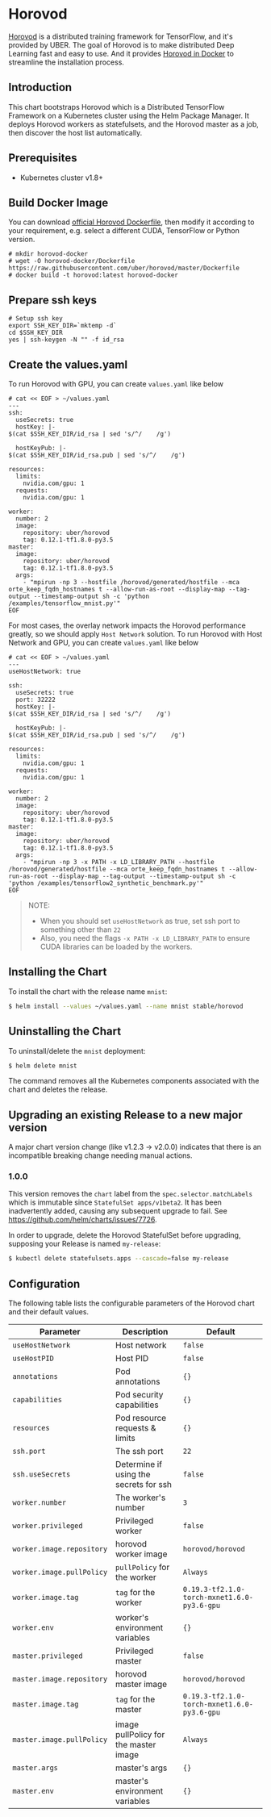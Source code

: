 # Horovod

[Horovod](https://eng.uber.com/horovod/) is a distributed training framework for TensorFlow, and it's provided by UBER. The goal of Horovod is to make distributed Deep Learning fast and easy to use. And it provides [Horovod in Docker](https://github.com/uber/horovod/blob/master/docs/docker.md) to streamline the installation process.

## Introduction

This chart bootstraps Horovod which is a Distributed TensorFlow Framework on a Kubernetes cluster using the Helm Package Manager. It deploys Horovod workers as statefulsets, and the Horovod master as a job, then discover the host list automatically.

## Prerequisites

- Kubernetes cluster v1.8+

## Build Docker Image

You can download [official Horovod Dockerfile](https://github.com/uber/horovod/blob/master/Dockerfile), then modify it according to your requirement, e.g. select a different CUDA, TensorFlow or Python version.

```
# mkdir horovod-docker
# wget -O horovod-docker/Dockerfile https://raw.githubusercontent.com/uber/horovod/master/Dockerfile
# docker build -t horovod:latest horovod-docker
```

## Prepare ssh keys

```
# Setup ssh key
export SSH_KEY_DIR=`mktemp -d`
cd $SSH_KEY_DIR
yes | ssh-keygen -N "" -f id_rsa
```

## Create the values.yaml

To run Horovod with GPU, you can create `values.yaml` like below

```
# cat << EOF > ~/values.yaml
---
ssh:
  useSecrets: true
  hostKey: |-
$(cat $SSH_KEY_DIR/id_rsa | sed 's/^/    /g')

  hostKeyPub: |-
$(cat $SSH_KEY_DIR/id_rsa.pub | sed 's/^/    /g')

resources:
  limits:
    nvidia.com/gpu: 1
  requests:
    nvidia.com/gpu: 1

worker:
  number: 2
  image:
    repository: uber/horovod
    tag: 0.12.1-tf1.8.0-py3.5
master:
  image:
    repository: uber/horovod
    tag: 0.12.1-tf1.8.0-py3.5
  args:
    - "mpirun -np 3 --hostfile /horovod/generated/hostfile --mca orte_keep_fqdn_hostnames t --allow-run-as-root --display-map --tag-output --timestamp-output sh -c 'python /examples/tensorflow_mnist.py'"
EOF
```

For most cases, the overlay network impacts the Horovod performance greatly, so we should apply `Host Network` solution. To run Horovod with Host Network and GPU, you can create `values.yaml` like below


```
# cat << EOF > ~/values.yaml
---
useHostNetwork: true

ssh:
  useSecrets: true
  port: 32222
  hostKey: |-
$(cat $SSH_KEY_DIR/id_rsa | sed 's/^/    /g')

  hostKeyPub: |-
$(cat $SSH_KEY_DIR/id_rsa.pub | sed 's/^/    /g')

resources:
  limits:
    nvidia.com/gpu: 1
  requests:
    nvidia.com/gpu: 1

worker:
  number: 2
  image:
    repository: uber/horovod
    tag: 0.12.1-tf1.8.0-py3.5
master:
  image:
    repository: uber/horovod
    tag: 0.12.1-tf1.8.0-py3.5
  args:
    - "mpirun -np 3 -x PATH -x LD_LIBRARY_PATH --hostfile /horovod/generated/hostfile --mca orte_keep_fqdn_hostnames t --allow-run-as-root --display-map --tag-output --timestamp-output sh -c 'python /examples/tensorflow2_synthetic_benchmark.py'"
EOF
```

> NOTE:
>   - When you should set `useHostNetwork` as true, set ssh port to something other than `22`
>   - Also, you need the flags `-x PATH -x LD_LIBRARY_PATH` to ensure CUDA libraries can be loaded by the workers.

## Installing the Chart

To install the chart with the release name `mnist`:

```bash
$ helm install --values ~/values.yaml --name mnist stable/horovod
```

## Uninstalling the Chart

To uninstall/delete the `mnist` deployment:

```bash
$ helm delete mnist
```

The command removes all the Kubernetes components associated with the chart and
deletes the release.

## Upgrading an existing Release to a new major version
A major chart version change (like v1.2.3 -> v2.0.0) indicates that there is an
incompatible breaking change needing manual actions.

### 1.0.0
This version removes the `chart` label from the `spec.selector.matchLabels`
which is immutable since `StatefulSet apps/v1beta2`. It has been inadvertently
added, causing any subsequent upgrade to fail. See https://github.com/helm/charts/issues/7726.

In order to upgrade, delete the Horovod StatefulSet before upgrading, supposing your Release is named `my-release`:

```bash
$ kubectl delete statefulsets.apps --cascade=false my-release
```

## Configuration

The following table lists the configurable parameters of the Horovod
chart and their default values.

| Parameter | Description | Default |
|-----------|-------------|---------|
| `useHostNetwork` | Host network | `false` |
| `useHostPID` | Host PID | `false` |
| `annotations`| Pod annotations | `{}` |
| `capabilities` | Pod security capabilities | `{}` |
| `resources` | Pod resource requests & limits| `{}`|
| `ssh.port` | The ssh port | `22` |
| `ssh.useSecrets` | Determine if using the secrets for ssh | `false` |
| `worker.number`|  The worker's number | `3` |
| `worker.privileged`| Privileged worker | `false` |
| `worker.image.repository` | horovod worker image | `horovod/horovod` |
| `worker.image.pullPolicy` | `pullPolicy` for the worker | `Always` |
| `worker.image.tag` | `tag` for the worker | `0.19.3-tf2.1.0-torch-mxnet1.6.0-py3.6-gpu` |
| `worker.env` | worker's environment variables | `{}` |
| `master.privileged`|  Privileged master | `false` |
| `master.image.repository` | horovod master image | `horovod/horovod` |
| `master.image.tag` | `tag` for the master | `0.19.3-tf2.1.0-torch-mxnet1.6.0-py3.6-gpu` |
| `master.image.pullPolicy` | image pullPolicy for the master image| `Always` |
| `master.args` | master's args | `{}` |
| `master.env` | master's environment variables | `{}` |
